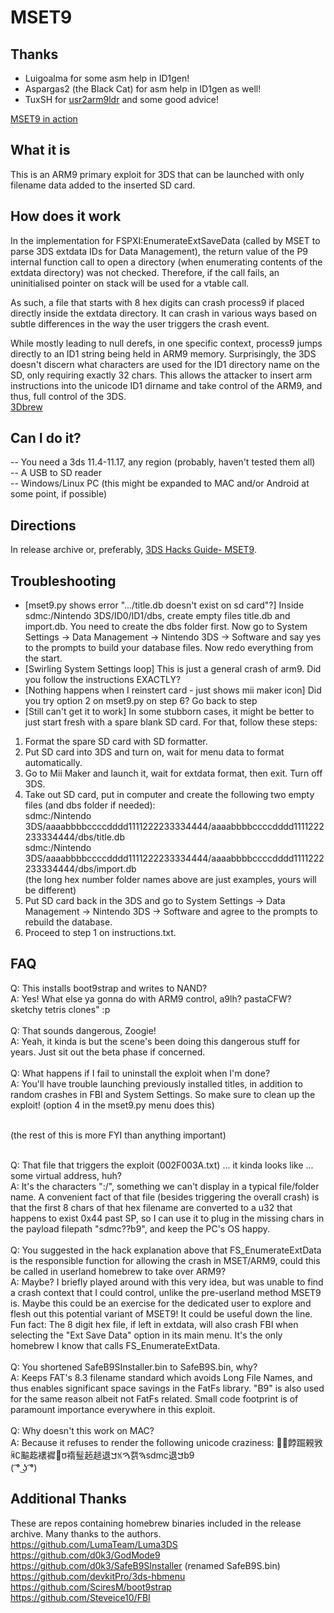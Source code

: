 # MSET9

## Thanks 
- Luigoalma for some asm help in ID1gen!
- Aspargas2 (the Black Cat) for asm help in ID1gen as well!
- TuxSH for [usr2arm9ldr](https://github.com/TuxSH/usr2arm9ldr) and some good advice!

[MSET9 in action](https://zoogie.github.io/web/m9/(%20%CD%A1%C2%B0%20%CD%9C%CA%96%20%CD%A1%C2%B0).webm)

## What it is
This is an ARM9 primary exploit for 3DS that can be launched with only filename data added to the inserted SD card. 

## How does it work
In the implementation for FSPXI:EnumerateExtSaveData (called by MSET to parse 3DS extdata IDs for Data Management), the return value of the P9 internal function call to open a directory (when enumerating contents of the extdata directory) was not checked. Therefore, if the call fails, an uninitialised pointer on stack will be used for a vtable call.<br>

As such, a file that starts with 8 hex digits can crash process9 if placed directly inside the extdata directory. It can crash in various ways based on subtle differences in the way the user triggers the crash event.<br>

While mostly leading to null derefs, in one specific context, process9 jumps directly to an ID1 string being held in ARM9 memory. Surprisingly, the 3DS doesn't discern what characters are used for the ID1 directory name on the SD, only requiring exactly 32 chars. This allows the attacker to insert arm instructions into the unicode ID1 dirname and take control of the ARM9, and thus, full control of the 3DS.<br>
[3Dbrew](https://www.3dbrew.org/wiki/3DS_System_Flaws#Process9)

## Can I do it?
-- You need a 3ds 11.4-11.17, any region (probably, haven't tested them all)<br>
-- A USB to SD reader<br>
-- Windows/Linux PC (this might be expanded to MAC and/or Android at some point, if possible)<br>

## Directions
In release archive or, preferably, [3DS Hacks Guide- MSET9](https://3ds.hacks.guide/installing-boot9strap-(mset9).html).<br>

## Troubleshooting
- [mset9.py shows error ".../title.db doesn't exist on sd card"?] Inside sdmc:/Nintendo 3DS/ID0/ID1/dbs, create empty files title.db and import.db. You need to create the dbs folder first. Now go to System Settings -> Data Management -> Nintendo 3DS -> Software and say yes to the prompts to build your database files. Now redo everything from the start.
- [Swirling System Settings loop] This is just a general crash of arm9. Did you follow the instructions EXACTLY?
- [Nothing happens when I reinstert card - just shows mii maker icon] Did you try option 2 on mset9.py on step 6? Go back to step
- [Still can't get it to work] In some stubborn cases, it might be better to just start fresh with a spare blank SD card. For that, follow these steps:
1. Format the spare SD card with SD formatter.<br>
2. Put SD card into 3DS and turn on, wait for menu data to format automatically.<br>
3. Go to Mii Maker and launch it, wait for extdata format, then exit. Turn off 3DS.<br>
4. Take out SD card, put in computer and create the following two empty files (and dbs folder if needed):<br>
sdmc:/Nintendo 3DS/aaaabbbbccccdddd1111222233334444/aaaabbbbccccdddd1111222233334444/dbs/title.db<br>
sdmc:/Nintendo 3DS/aaaabbbbccccdddd1111222233334444/aaaabbbbccccdddd1111222233334444/dbs/import.db<br>
(the long hex number folder names above are just examples, yours will be different)<br>
5. Put SD card back in the 3DS and go to System Settings -> Data Management -> Nintendo 3DS -> Software and agree to the prompts to rebuild the database.<br>
6. Proceed to step 1 on instructions.txt.<br>

## FAQ

Q: This installs boot9strap and writes to NAND?<br>
  A: Yes! What else ya gonna do with ARM9 control, a9lh? pastaCFW? sketchy tetris clones" :p<br><br>
Q: That sounds dangerous, Zoogie!<br>
  A: Yeah, it kinda is but the scene's been doing this dangerous stuff for years. Just sit out the beta phase if concerned.<br><br>
Q: What happens if I fail to uninstall the exploit when I'm done?<br>
  A: You'll have trouble launching previously installed titles, in addition to random crashes in FBI and System Settings. So make sure to clean up the exploit! (option 4 in the mset9.py menu does this)<br><br>
  
(the rest of this is more FYI than anything important)<br><br>

Q: That file that triggers the exploit (002F003A.txt) ... it kinda looks like ... some virtual address, huh?<br>
  A: It's the characters ":/", something we can't display in a typical file/folder name. A convenient fact of that file (besides triggering the overall crash) is that the first 8 chars of that hex filename are converted to a u32 that happens to exist 0x44 past SP, so I can use it to plug in the missing chars in the payload filepath "sdmc??b9", and keep the PC's OS happy.<br><br>
Q: You suggested in the hack explanation above that FS_EnumerateExtData is the responsible function for allowing the crash in MSET/ARM9, could this be called in userland homebrew to take over ARM9?<br>
  A: Maybe? I briefly played around with this very idea, but was unable to find a crash context that I could control, unlike the pre-userland method MSET9 is. Maybe this could be an exercise for the dedicated user to explore and flesh out this potential variant of MSET9! It could be useful down the line.<br>
  Fun fact: The 8 digit hex file, if left in extdata, will also crash FBI when selecting the "Ext Save Data" option in its main menu. It's the only homebrew I know that calls FS_EnumerateExtData.<br><br>
Q: You shortened SafeB9SInstaller.bin to SafeB9S.bin, why?<br>
  A: Keeps FAT's 8.3 filename standard which avoids Long File Names, and thus enables significant space savings in the FatFs library. "B9" is also used for the same reason albeit not FatFs related. Small code footprint is of paramount importance everywhere in this exploit.<br><br>
Q: Why doesn't this work on MAC?<br>
  A: Because it refuses to render the following unicode craziness: ￿﫿餑䠇䚅敩ꄈ∁䬅䞘䙨䙙꫿ᰗ䙃䰃䞠䞸退ࠊꁱࠅ캙ࠄsdmc退ࠊb9<br>
  ( ͡° ͜ʖ ͡°)<br>

## Additional Thanks
These are repos containing homebrew binaries included in the release archive. Many thanks to the authors.<br>
https://github.com/LumaTeam/Luma3DS<br>
https://github.com/d0k3/GodMode9<br>
https://github.com/d0k3/SafeB9SInstaller (renamed SafeB9S.bin)<br>
https://github.com/devkitPro/3ds-hbmenu<br>
https://github.com/SciresM/boot9strap<br>
https://github.com/Steveice10/FBI<br>
